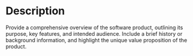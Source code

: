 # Description

Provide a comprehensive overview of the software product, outlining its purpose, key features, and intended audience. Include a brief history or background information, and highlight the unique value proposition of the product.
